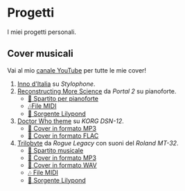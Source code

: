 # Progetti

I miei progetti personali.

## Cover musicali

Vai al mio [canale YouTube][yt] per tutte le mie cover!

1. [Inno d'Italia][inno_italia] su *Stylophone*.
2. [Reconstructing More Science][reconstructing] da *Portal 2* su pianoforte.
    * [🎼 Spartito per pianoforte][reconstructing_piano]
    * [🎶File MIDI][reconstructing_midi]
    * [📄 Sorgente Lilypond][reconstructing_ly]
3. [Doctor Who theme][dwtheme] su *KORG DSN-12*.
    * [🎵 Cover in formato MP3][dwtheme_mp3]
    * [🎵 Cover in formato FLAC][dwtheme_flac]
4. [Trilobyte][trilobyte] da *Rogue Legacy* con suoni del *Roland MT-32*.
    * [🎼 Spartito musicale][trilobyte_score]
    * [🎵 Cover in formato MP3][trilobyte_mp3]
    * [🎵 Cover in formato WAV][trilobyte_wav]
    * [🎶 File MIDI][trilobyte_midi]
    * [📄 Sorgente Lilypond][trilobyte_ly]

[yt]: https://www.youtube.com/c/MatteoSilvestro

[inno_italia]: https://www.youtube.com/watch?v=xjAYyEqnTaw
[reconstructing]: https://www.youtube.com/watch?v=vd6Nx3trzUs
[reconstructing_piano]: /files/covers/reconstructing_more_science/Reconstructing%20more%20science.pdf
[reconstructing_midi]: /files/covers/reconstructing_more_science/Reconstructing%20more%20science.midi
[reconstructing_ly]: /files/covers/reconstructing_more_science/Reconstructing%20more%20science.ly
[dwtheme]: https://www.youtube.com/watch?v=NfxWFH7sd8w
[dwtheme_mp3]: /files/covers/dsn_12/dwtheme.mp3
[dwtheme_flac]: /files/covers/dsn_12/dwtheme.flac
[trilobyte]: https://youtu.be/BbQ2w-cUqnU
[trilobyte_score]: /files/covers/trilobyte/Trilobyte.pdf
[trilobyte_mp3]: /files/covers/trilobyte/Trilobyte.mp3
[trilobyte_wav]: /files/covers/trilobyte/Trilobyte.wav
[trilobyte_midi]: /files/covers/trilobyte/Trilobyte.mid
[trilobyte_ly]: /files/covers/trilobyte/Trilobyte.ly
